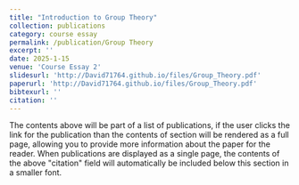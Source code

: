 ```yaml
---
title: "Introduction to Group Theory"
collection: publications
category: course essay
permalink: /publication/Group Theory
excerpt: ''
date: 2025-1-15
venue: 'Course Essay 2'
slidesurl: 'http://David71764.github.io/files/Group_Theory.pdf'
paperurl: 'http://David71764.github.io/files/Group_Theory.pdf'
bibtexurl: ''
citation: ''
---
```

The contents above will be part of a list of publications, if the user clicks the link for the publication than the contents of section will be rendered as a full page, allowing you to provide more information about the paper for the reader. When publications are displayed as a single page, the contents of the above "citation" field will automatically be included below this section in a smaller font.
